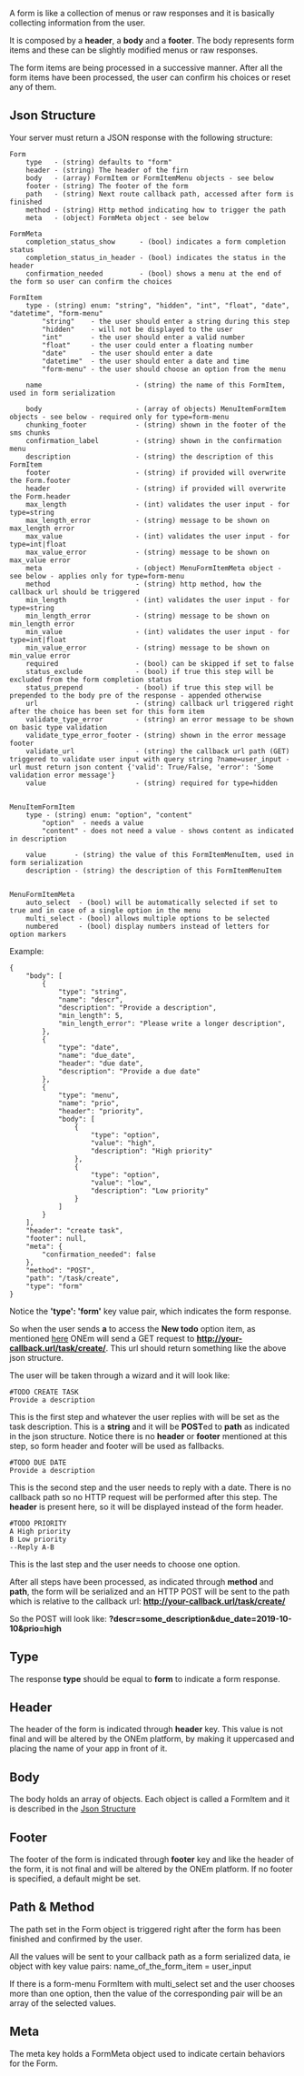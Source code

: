 A form is like a collection of menus or raw responses and it is basically collecting information from the user.

It is composed by a **header**, a **body** and a **footer**. The body represents form items and these can be slightly modified menus or raw responses.

The form items are being processed in a successive manner. After all the form items have been processed, the user can confirm his choices or reset any of them.

## <a name="json-structure"></a> Json Structure

Your server must return a JSON response with the following structure:

```
Form
    type   - (string) defaults to "form"
    header - (string) The header of the firn
    body   - (array) FormItem or FormItemMenu objects - see below
    footer - (string) The footer of the form
    path   - (string) Next route callback path, accessed after form is finished
    method - (string) Http method indicating how to trigger the path
    meta   - (object) FormMeta object - see below

FormMeta
    completion_status_show      - (bool) indicates a form completion status
    completion_status_in_header - (bool) indicates the status in the header
    confirmation_needed         - (bool) shows a menu at the end of the form so user can confirm the choices
    
FormItem
    type - (string) enum: "string", "hidden", "int", "float", "date", "datetime", "form-menu"
        "string"    - the user should enter a string during this step
        "hidden"    - will not be displayed to the user
        "int"       - the user should enter a valid number
        "float"     - the user could enter a floating number
        "date"      - the user should enter a date
        "datetime"  - the user should enter a date and time
        "form-menu" - the user should choose an option from the menu

    name                       - (string) the name of this FormItem, used in form serialization

    body                       - (array of objects) MenuItemFormItem objects - see below - required only for type=form-menu
    chunking_footer            - (string) shown in the footer of the sms chunks
    confirmation_label         - (string) shown in the confirmation menu
    description                - (string) the description of this FormItem
    footer                     - (string) if provided will overwrite the Form.footer
    header                     - (string) if provided will overwrite the Form.header
    max_length                 - (int) validates the user input - for type=string
    max_length_error           - (string) message to be shown on max_length error
    max_value                  - (int) validates the user input - for type=int|float
    max_value_error            - (string) message to be shown on max_value error
    meta                       - (object) MenuFormItemMeta object - see below - applies only for type=form-menu
    method                     - (string) http method, how the callback url should be triggered
    min_length                 - (int) validates the user input - for type=string
    min_length_error           - (string) message to be shown on min_length error
    min_value                  - (int) validates the user input - for type=int|float
    min_value_error            - (string) message to be shown on min_value error
    required                   - (bool) can be skipped if set to false
    status_exclude             - (bool) if true this step will be excluded from the form completion status
    status_prepend             - (bool) if true this step will be prepended to the body pre of the response - appended otherwise
    url                        - (string) callback url triggered right after the choice has been set for this form item
    validate_type_error        - (string) an error message to be shown on basic type validation
    validate_type_error_footer - (string) shown in the error message footer
    validate_url               - (string) the callback url path (GET) triggered to validate user input with query string ?name=user_input - url must return json content {'valid': True/False, 'error': 'Some validation error message'}
    value                      - (string) required for type=hidden
    

MenuItemFormItem
    type - (string) enum: "option", "content"
        "option"  - needs a value
        "content" - does not need a value - shows content as indicated in description

    value       - (string) the value of this FormItemMenuItem, used in form serialization
    description - (string) the description of this FormItemMenuItem


MenuFormItemMeta
    auto_select  - (bool) will be automatically selected if set to true and in case of a single option in the menu
    multi_select - (bool) allows multiple options to be selected
    numbered     - (bool) display numbers instead of letters for option markers

```

Example:

```
{
    "body": [
        {
            "type": "string",
            "name": "descr",
            "description": "Provide a description",
            "min_length": 5,
            "min_length_error": "Please write a longer description",
        },
        {
            "type": "date",
            "name": "due_date",
            "header": "due date",
            "description": "Provide a due date"
        },
        {
            "type": "menu",
            "name": "prio",
            "header": "priority",
            "body": [
                {
                    "type": "option",
                    "value": "high",
                    "description": "High priority"
                },
                {
                    "type": "option",
                    "value": "low",
                    "description": "Low priority"
                }
            ]
        }
    ],
    "header": "create task",
    "footer": null,
    "meta": {
        "confirmation_needed": false
    },
    "method": "POST",
    "path": "/task/create",
    "type": "form"
}
```

Notice the **'type': 'form'** key value pair, which indicates the form response.

So when the user sends **a** to access the **New todo** option item, as mentioned [here](/building/menus/) ONEm will send a GET request to **http://your-callback.url/task/create/**. This url should return something like the above json structure.

The user will be taken through a wizard and it will look like:

```
#TODO CREATE TASK
Provide a description
```

This is the first step and whatever the user replies with will be set as the task description. This is a **string** and it will be **POST**ed to **path** as indicated in the json structure. Notice there is no **header** or **footer** mentioned at this step, so form header and footer will be used as fallbacks.


```
#TODO DUE DATE
Provide a description
```

This is the second step and the user needs to reply with a date. There is no callback path so no HTTP request will be performed after this step. The **header** is present here, so it will be displayed instead of the form header.


```
#TODO PRIORITY
A High priority
B Low priority
--Reply A-B
```

This is the last step and the user needs to choose one option.

After all steps have been processed, as indicated through **method** and **path**, the form will be serialized and an HTTP POST will be sent to the path which is relative to the callback url: **http://your-callback.url/task/create/**

So the POST will look like: **?descr=some_description&due_date=2019-10-10&prio=high**


## Type
The response **type** should be equal to **form** to indicate a form response.


## Header
The header of the form is indicated through **header** key. This value is not final and will be altered by the ONEm platform, by making it uppercased and placing the name of your app in front of it.

## Body
The body holds an array of objects. Each object is called a FormItem and it is described in the [Json Structure](#json-structure)

## Footer
The footer of the form is indicated through **footer** key and like the header of the form, it is not final and will be altered by the ONEm platform. If no footer is specified, a default might be set.

## Path & Method
The path set in the Form object is triggered right after the form has been finished and confirmed by the user.

All the values will be sent to your callback path as a form serialized data, ie object with key value pairs: name_of_the_form_item = user_input

If there is a form-menu FormItem with multi_select set and the user chooses more than one option, then the value of the corresponding pair will be an array of the selected values.

## Meta
The meta key holds a FormMeta object used to indicate certain behaviors for the Form.
